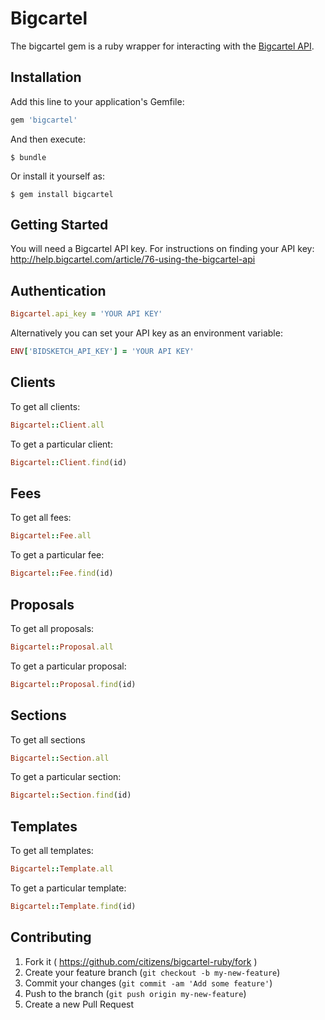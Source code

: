 # Bigcartel

The bigcartel gem is a ruby wrapper for interacting with the [Bigcartel API](https://github.com/Bigcartel/bigcartel-api). 

## Installation

Add this line to your application's Gemfile:

```ruby
gem 'bigcartel'
```

And then execute:

    $ bundle

Or install it yourself as:

    $ gem install bigcartel

## Getting Started

You will need a Bigcartel API key. For instructions on finding your API key: http://help.bigcartel.com/article/76-using-the-bigcartel-api

## Authentication

```ruby
Bigcartel.api_key = 'YOUR API KEY'
```
Alternatively you can set your API key as an environment variable:

```ruby
ENV['BIDSKETCH_API_KEY'] = 'YOUR API KEY'
```
## Clients
To get all clients:

```ruby
Bigcartel::Client.all
```

To get a particular client:

```ruby
Bigcartel::Client.find(id)
```

## Fees

To get all fees:

```ruby
Bigcartel::Fee.all
```

To get a particular fee:

```ruby
Bigcartel::Fee.find(id)
```

## Proposals

To get all proposals:

```ruby
Bigcartel::Proposal.all
```

To get a particular proposal:

```ruby
Bigcartel::Proposal.find(id)
```

## Sections

To get all sections

```ruby
Bigcartel::Section.all
```

To get a particular section:

```ruby
Bigcartel::Section.find(id)
```

## Templates

To get all templates:

```ruby
Bigcartel::Template.all
```

To get a particular template:

```ruby
Bigcartel::Template.find(id)
```

## Contributing

1. Fork it ( https://github.com/citizens/bigcartel-ruby/fork )
2. Create your feature branch (`git checkout -b my-new-feature`)
3. Commit your changes (`git commit -am 'Add some feature'`)
4. Push to the branch (`git push origin my-new-feature`)
5. Create a new Pull Request